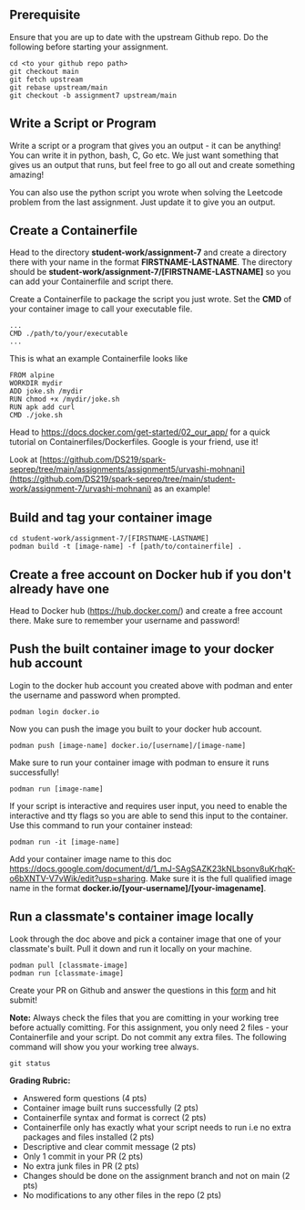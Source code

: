 ## Prerequisite

Ensure that you are up to date with the upstream Github repo. Do the following before starting your assignment.

```
cd <to your github repo path>
git checkout main
git fetch upstream
git rebase upstream/main
git checkout -b assignment7 upstream/main
```

## Write a Script or Program

Write a script or a program that gives you an output - it can be anything! You can write it in python, bash, C, Go etc.
We just want something that gives us an output that runs, but feel free to go all out and create something amazing!

You can also use the python script you wrote when solving the Leetcode problem from the last assignment. Just update it to give you an output.

## Create a Containerfile

Head to the directory **student-work/assignment-7** and create a directory there with your name in the format **FIRSTNAME-LASTNAME**.
The directory should be **student-work/assignment-7/[FIRSTNAME-LASTNAME]** so you can add your Containerfile and script there.


Create a Containerfile to package the script you just wrote. Set the **CMD** of your container image to call your executable file.

```
...
CMD ./path/to/your/executable
...
```

This is what an example Containerfile looks like
```
FROM alpine
WORKDIR mydir
ADD joke.sh /mydir
RUN chmod +x /mydir/joke.sh
RUN apk add curl
CMD ./joke.sh
```
Head to https://docs.docker.com/get-started/02_our_app/ for a quick tutorial on Containerfiles/Dockerfiles. Google is your friend, use it!

Look at [https://github.com/DS219/spark-seprep/tree/main/assignments/assignment5/urvashi-mohnani](https://github.com/DS219/spark-seprep/tree/main/student-work/assignment-7/urvashi-mohnani) as an example!

## Build and tag your container image

```
cd student-work/assignment-7/[FIRSTNAME-LASTNAME]
podman build -t [image-name] -f [path/to/containerfile] .
```

## Create a free account on Docker hub if you don't already have one

Head to Docker hub (https://hub.docker.com/) and create a free account there. Make sure to remember your username and password!

## Push the built container image to your docker hub account

Login to the docker hub account you created above with podman and enter the username and password when prompted.
```
podman login docker.io
```

Now you can push the image you built to your docker hub account.
```
podman push [image-name] docker.io/[username]/[image-name]
```

Make sure to run your container image with podman to ensure it runs successfully!
```
podman run [image-name]
```
If your script is interactive and requires user input, you need to enable the interactive and tty flags so you are able to send this input to the container. Use this command to run your container instead:
```
podman run -it [image-name]
```

Add your container image name to this doc https://docs.google.com/document/d/1_mJ-SAgSAZK23kNLbsonv8uKrhqK-o6bXNTV-V7vWik/edit?usp=sharing.
Make sure it is the full qualified image name in the format **docker.io/[your-username]/[your-imagename]**.

## Run a classmate's container image locally

Look through the doc above and pick a container image that one of your classmate's built. Pull it down and run it locally on your machine.

```
podman pull [classmate-image]
podman run [classmate-image]
```

Create your PR on Github and answer the questions in this [form](https://forms.gle/WS8W7bo9tEEoDtTf8) and hit submit!

**Note:** Always check the files that you are comitting in your working tree before actually comitting. For this assignment, you only need 2
files - your Containerfile and your script. Do not commit any extra files. The following command will show you your working tree always.
```
git status
```

**Grading Rubric:**
- Answered form questions (4 pts)
- Container image built runs successfully (2 pts)
- Containerfile syntax and format is correct (2 pts)
- Containerfile only has exactly what your script needs to run i.e no extra packages and files installed (2 pts)
- Descriptive and clear commit message (2 pts)
- Only 1 commit in your PR (2 pts)
- No extra junk files in PR (2 pts)
- Changes should be done on the assignment branch and not on main (2 pts)
- No modifications to any other files in the repo (2 pts)
